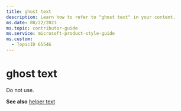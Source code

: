 ```yaml
---
title: ghost text
description: Learn how to refer to "ghost text" in your content.
ms.date: 08/22/2023
ms.topic: contributor-guide
ms.service: microsoft-product-style-guide
ms.custom:
  - TopicID 65546
---
```



# ghost text

Do not use.  

**See also** [helper text](~/teams-style-guide/a-z-word-list/h/helper-text.md)  

